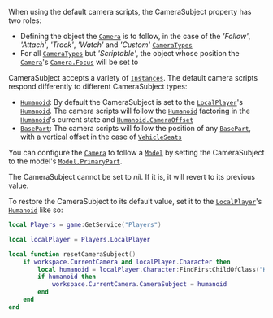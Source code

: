 When using the default camera scripts, the CameraSubject property has two
roles:

- Defining the object the [`Camera`](https://create.roblox.com/docs/reference/engine/classes/Camera) is to follow, in the case of the
*'Follow'*, *'Attach'*, *'Track'*, *'Watch'* and *'Custom'*
[`CameraTypes`](https://create.roblox.com/docs/reference/engine/classes/Camera#CameraType)
- For all [`CameraTypes`](https://create.roblox.com/docs/reference/engine/classes/Camera#CameraType) but *'Scriptable'*, the
object whose position the [`Camera`](https://create.roblox.com/docs/reference/engine/classes/Camera)'s [`Camera.Focus`](https://create.roblox.com/docs/reference/engine/classes/Camera#Focus) will be
set to

CameraSubject accepts a variety of [`Instances`](https://create.roblox.com/docs/reference/engine/classes/Instance). The default
camera scripts respond differently to different CameraSubject types:

- [`Humanoid`](https://create.roblox.com/docs/reference/engine/classes/Humanoid): By default the CameraSubject is set to the
[`LocalPlayer`](https://create.roblox.com/docs/reference/engine/classes/Player#LocalPlayer)'s [`Humanoid`](https://create.roblox.com/docs/reference/engine/classes/Humanoid). The camera
scripts will follow the [`Humanoid`](https://create.roblox.com/docs/reference/engine/classes/Humanoid) factoring in the
[`Humanoid`](https://create.roblox.com/docs/reference/engine/classes/Humanoid)'s current state and [`Humanoid.CameraOffset`](https://create.roblox.com/docs/reference/engine/classes/Humanoid#CameraOffset)
- [`BasePart`](https://create.roblox.com/docs/reference/engine/classes/BasePart): The camera scripts will follow the position of any
[`BasePart`](https://create.roblox.com/docs/reference/engine/classes/BasePart), with a vertical offset in the case of
[`VehicleSeats`](https://create.roblox.com/docs/reference/engine/classes/VehicleSeat)

You can configure the [`Camera`](https://create.roblox.com/docs/reference/engine/classes/Camera) to follow a [`Model`](https://create.roblox.com/docs/reference/engine/classes/Model) by setting
the CameraSubject to the model's [`Model.PrimaryPart`](https://create.roblox.com/docs/reference/engine/classes/Model#PrimaryPart).

The CameraSubject cannot be set to *nil*. If it is, it will revert to its
previous value.

To restore the CameraSubject to its default value, set it to the
[`LocalPlayer`](https://create.roblox.com/docs/reference/engine/classes/Player#LocalPlayer)'s [`Humanoid`](https://create.roblox.com/docs/reference/engine/classes/Humanoid) like so:
```lua
local Players = game:GetService("Players")

local localPlayer = Players.LocalPlayer

local function resetCameraSubject()
	if workspace.CurrentCamera and localPlayer.Character then
		local humanoid = localPlayer.Character:FindFirstChildOfClass("Humanoid")
		if humanoid then
			workspace.CurrentCamera.CameraSubject = humanoid
		end
	end
end
```